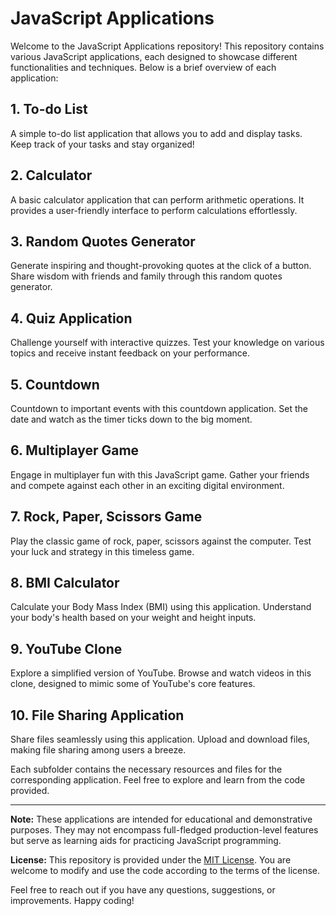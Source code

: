 # JavaScript Applications

Welcome to the JavaScript Applications repository! This repository contains various JavaScript applications, each designed to showcase different functionalities and techniques. Below is a brief overview of each application:

## 1. To-do List
A simple to-do list application that allows you to add and display tasks. Keep track of your tasks and stay organized!

## 2. Calculator
A basic calculator application that can perform arithmetic operations. It provides a user-friendly interface to perform calculations effortlessly.

## 3. Random Quotes Generator
Generate inspiring and thought-provoking quotes at the click of a button. Share wisdom with friends and family through this random quotes generator.

## 4. Quiz Application
Challenge yourself with interactive quizzes. Test your knowledge on various topics and receive instant feedback on your performance.

## 5. Countdown
Countdown to important events with this countdown application. Set the date and watch as the timer ticks down to the big moment.

## 6. Multiplayer Game
Engage in multiplayer fun with this JavaScript game. Gather your friends and compete against each other in an exciting digital environment.

## 7. Rock, Paper, Scissors Game
Play the classic game of rock, paper, scissors against the computer. Test your luck and strategy in this timeless game.

## 8. BMI Calculator
Calculate your Body Mass Index (BMI) using this application. Understand your body's health based on your weight and height inputs.

## 9. YouTube Clone
Explore a simplified version of YouTube. Browse and watch videos in this clone, designed to mimic some of YouTube's core features.

## 10. File Sharing Application
Share files seamlessly using this application. Upload and download files, making file sharing among users a breeze.

Each subfolder contains the necessary resources and files for the corresponding application. Feel free to explore and learn from the code provided.

---

**Note:** These applications are intended for educational and demonstrative purposes. They may not encompass full-fledged production-level features but serve as learning aids for practicing JavaScript programming.

**License:** This repository is provided under the [MIT License](LICENSE). You are welcome to modify and use the code according to the terms of the license.

Feel free to reach out if you have any questions, suggestions, or improvements. Happy coding!
